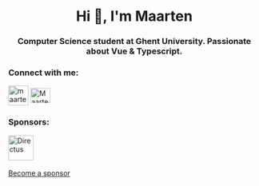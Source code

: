 <h1 align="center">Hi 👋, I'm Maarten</h1>
<h3 align="center">Computer Science student at Ghent University. Passionate about Vue & Typescript.</h3>

<h3 align="left">Connect with me:</h3>
<p align="left">
<a href="https://twitter.com/maarten_vn" target="_blank"><img align="center" src="https://raw.githubusercontent.com/rahuldkjain/github-profile-readme-generator/master/src/images/icons/Social/twitter.svg" alt="maarten_vn" width="40" /></a>
<a href="https://discord.gg/Maartenvn#0001" target="_blank"><img align="center" src="https://raw.githubusercontent.com/rahuldkjain/github-profile-readme-generator/master/src/images/icons/Social/discord.svg" alt="Maartenvn#0001" height="30" width="40" /></a>
</p>

<h3 align="left">Sponsors:</h3>
<p align="left"> <a href="https://directus.io" target="_blank"><img src="https://user-images.githubusercontent.com/522079/89687381-23943700-d8ce-11ea-9a4d-ae3eae136423.png" height="50" alt="Directus"></a>
<br /><br />
<a href="https://github.com/sponsors/maartenvn" target="_blank" rel="noopener">Become a sponsor</a>
</p>
